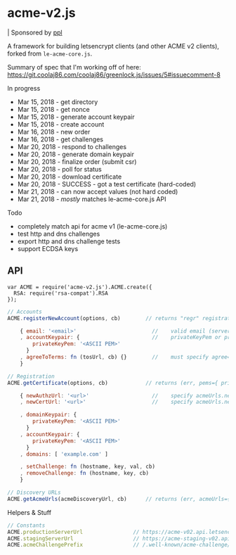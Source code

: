 acme-v2.js
==========

| Sponsored by [ppl](https://ppl.family)

A framework for building letsencrypt clients (and other ACME v2 clients), forked from `le-acme-core.js`.

Summary of spec that I'm working off of here: https://git.coolaj86.com/coolaj86/greenlock.js/issues/5#issuecomment-8

In progress

* Mar 15, 2018 - get directory
* Mar 15, 2018 - get nonce
* Mar 15, 2018 - generate account keypair
* Mar 15, 2018 - create account
* Mar 16, 2018 - new order
* Mar 16, 2018 - get challenges
* Mar 20, 2018 - respond to challenges
* Mar 20, 2018 - generate domain keypair
* Mar 20, 2018 - finalize order (submit csr)
* Mar 20, 2018 - poll for status
* Mar 20, 2018 - download certificate
* Mar 20, 2018 - SUCCESS - got a test certificate (hard-coded)
* Mar 21, 2018 - can now accept values (not hard coded)
* Mar 21, 2018 - *mostly* matches le-acme-core.js API

Todo

* completely match api for acme v1 (le-acme-core.js)
* test http and dns challenges
* export http and dns challenge tests
* support ECDSA keys

## API

```
var ACME = require('acme-v2.js').ACME.create({
  RSA: require('rsa-compat').RSA
});
```

```javascript
// Accounts
ACME.registerNewAccount(options, cb)        // returns "regr" registration data

    { email: '<email>'                        //    valid email (server checks MX records)
    , accountKeypair: {                       //    privateKeyPem or privateKeyJwt
        privateKeyPem: '<ASCII PEM>'
      }
    , agreeToTerms: fn (tosUrl, cb) {}        //    must specify agree=tosUrl to continue (or falsey to end)
    }

// Registration
ACME.getCertificate(options, cb)            // returns (err, pems={ privkey (key), cert, chain (ca) })

    { newAuthzUrl: '<url>'                    //    specify acmeUrls.newAuthz
    , newCertUrl: '<url>'                     //    specify acmeUrls.newCert

    , domainKeypair: {
        privateKeyPem: '<ASCII PEM>'
      }
    , accountKeypair: {
        privateKeyPem: '<ASCII PEM>'
      }
    , domains: [ 'example.com' ]

    , setChallenge: fn (hostname, key, val, cb)
    , removeChallenge: fn (hostname, key, cb)
    }

// Discovery URLs
ACME.getAcmeUrls(acmeDiscoveryUrl, cb)      // returns (err, acmeUrls={newReg,newAuthz,newCert,revokeCert})
```

Helpers & Stuff

```javascript
// Constants
ACME.productionServerUrl                // https://acme-v02.api.letsencrypt.org/directory
ACME.stagingServerUrl                   // https://acme-staging-v02.api.letsencrypt.org/directory
ACME.acmeChallengePrefix                // /.well-known/acme-challenge/
```

